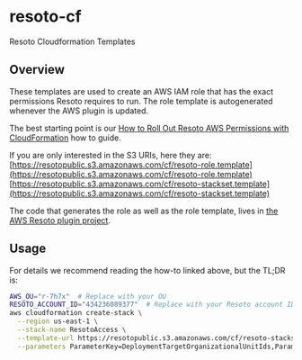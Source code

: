 # resoto-cf
Resoto Cloudformation Templates

## Overview

These templates are used to create an AWS IAM role that has the exact permissions Resoto requires to run. The role template is autogenerated whenever the AWS plugin is updated.

The best starting point is our [How to Roll Out Resoto AWS Permissions with CloudFormation](https://resoto.com/docs/how-to-guides/configuration/roll-out-resoto-aws-permissions-with-cloudformation) how to guide.

If you are only interested in the S3 URIs, here they are:
[https://resotopublic.s3.amazonaws.com/cf/resoto-role.template](https://resotopublic.s3.amazonaws.com/cf/resoto-role.template)
[https://resotopublic.s3.amazonaws.com/cf/resoto-stackset.template](https://resotopublic.s3.amazonaws.com/cf/resoto-stackset.template)

The code that generates the role as well as the role template, lives in [the AWS Resoto plugin project](https://github.com/someengineering/resoto/tree/main/plugins/aws/tools/awspolicygen).

## Usage

For details we recommend reading the how-to linked above, but the TL;DR is:

```bash
AWS_OU="r-7h7x"  # Replace with your OU
RESOTO_ACCOUNT_ID="434236089377"  # Replace with your Resoto account ID
aws cloudformation create-stack \
  --region us-east-1 \
  --stack-name ResotoAccess \
  --template-url https://resotopublic.s3.amazonaws.com/cf/resoto-stackset.template \
  --parameters ParameterKey=DeploymentTargetOrganizationalUnitIds,ParameterValue="$AWS_OU" ParameterKey=ResotoAccountID,ParameterValue=$RESOTO_ACCOUNT_ID
```
